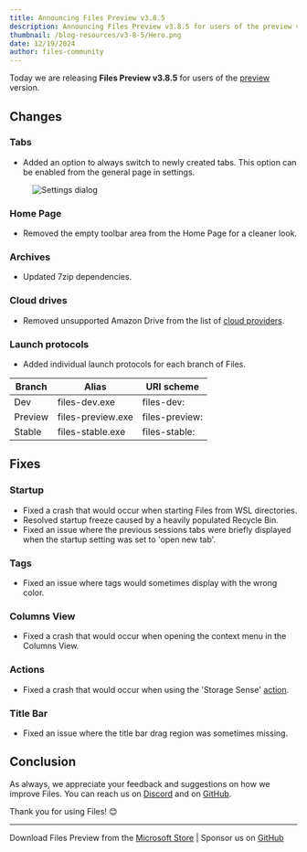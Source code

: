 ```yaml
---
title: Announcing Files Preview v3.8.5
description: Announcing Files Preview v3.8.5 for users of the preview version.
thumbnail: /blog-resources/v3-8-5/Hero.png
date: 12/19/2024
author: files-community
---
```


Today we are releasing **Files Preview v3.8.5** for users of the [preview](/download/) version.

## Changes

### Tabs

- Added an option to always switch to newly created tabs. This option can be enabled from the general page in settings.

<figure>
    <img src="/blog-resources/v3-8-5/AlwaysSwitchTabs.png" alt="Settings dialog" />
</figure>

### Home Page

- Removed the empty toolbar area from the Home Page for a cleaner look.

### Archives

- Updated 7zip dependencies.

### Cloud drives

- Removed unsupported Amazon Drive from the list of [cloud providers](/docs/features/cloud-drives/).

### Launch protocols

- Added individual launch protocols for each branch of Files.

|Branch|Alias|URI scheme|
|---|---|---|
|Dev|files-dev.exe|files-dev:|
|Preview|files-preview.exe|files-preview:|
|Stable|files-stable.exe|files-stable:|

## Fixes

### Startup

- Fixed a crash that would occur when starting Files from WSL directories.
- Resolved startup freeze caused by a heavily populated Recycle Bin.
- Fixed an issue where the previous sessions tabs were briefly displayed when the startup setting was set to 'open new tab'.

### Tags

- Fixed an issue where tags would sometimes display with the wrong color.

### Columns View

- Fixed a crash that would occur when opening the context menu in the Columns View.

### Actions

- Fixed a crash that would occur when using the 'Storage Sense' [action](/docs/customize-settings/actions/).

### Title Bar

- Fixed an issue where the title bar drag region was sometimes missing.

## Conclusion

As always, we appreciate your feedback and suggestions on how we improve Files. You can reach us on [Discord](https://discord.gg/files) and on [GitHub](https://github.com/files-community/Files/).

Thank you for using Files! 😊

---

Download Files Preview from the [Microsoft Store](ms-windows-store://pdp/?ProductId=9NSQD9PKV3SS&cid=FilesWebsite) | Sponsor us on [GitHub](https://github.com/sponsors/yaira2/)